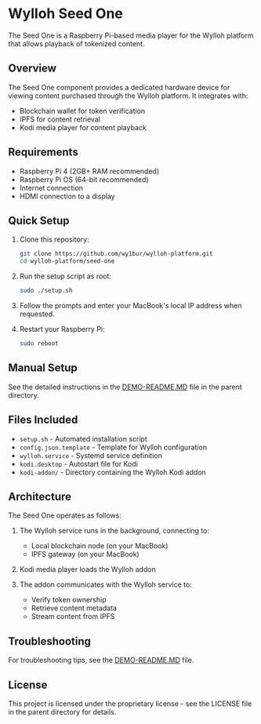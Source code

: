 # Wylloh Seed One

The Seed One is a Raspberry Pi-based media player for the Wylloh platform that allows playback of tokenized content.

## Overview

The Seed One component provides a dedicated hardware device for viewing content purchased through the Wylloh platform. It integrates with:

- Blockchain wallet for token verification
- IPFS for content retrieval
- Kodi media player for content playback

## Requirements

- Raspberry Pi 4 (2GB+ RAM recommended)
- Raspberry Pi OS (64-bit recommended)
- Internet connection
- HDMI connection to a display

## Quick Setup

1. Clone this repository:
   ```bash
   git clone https://github.com/wy1bur/wylloh-platform.git
   cd wylloh-platform/seed-one
   ```

2. Run the setup script as root:
   ```bash
   sudo ./setup.sh
   ```

3. Follow the prompts and enter your MacBook's local IP address when requested.

4. Restart your Raspberry Pi:
   ```bash
   sudo reboot
   ```

## Manual Setup

See the detailed instructions in the [DEMO-README.MD](../DEMO-README.MD) file in the parent directory.

## Files Included

- `setup.sh` - Automated installation script
- `config.json.template` - Template for Wylloh configuration
- `wylloh.service` - Systemd service definition
- `kodi.desktop` - Autostart file for Kodi
- `kodi-addon/` - Directory containing the Wylloh Kodi addon

## Architecture

The Seed One operates as follows:

1. The Wylloh service runs in the background, connecting to:
   - Local blockchain node (on your MacBook)
   - IPFS gateway (on your MacBook)

2. Kodi media player loads the Wylloh addon

3. The addon communicates with the Wylloh service to:
   - Verify token ownership
   - Retrieve content metadata
   - Stream content from IPFS

## Troubleshooting

For troubleshooting tips, see the [DEMO-README.MD](../DEMO-README.MD) file.

## License

This project is licensed under the proprietary license - see the LICENSE file in the parent directory for details.